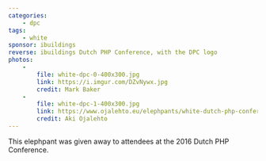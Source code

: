 ```yaml
---
categories:
    - dpc
tags:
    - white
sponsor: ibuildings
reverse: ibuildings Dutch PHP Conference, with the DPC logo
photos:
    -
        file: white-dpc-0-400x300.jpg
        link: https://i.imgur.com/DZvNywx.jpg
        credit: Mark Baker
    -
        file: white-dpc-1-400x300.jpg
        link: https://www.ojalehto.eu/elephpants/white-dutch-php-conference-0.jpg
        credit: Aki Ojalehto
---
```

This elephpant was given away to attendees at the 2016 Dutch PHP Conference.
